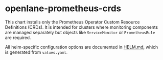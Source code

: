 # openlane-prometheus-crds

This chart installs only the Prometheus Operator Custom Resource Definitions (CRDs). It is intended for clusters where monitoring components are managed separately but objects like `ServiceMonitor` or `PrometheusRule` are required.

All helm-specific configuration options are documented in [HELM.md](HELM.md), which is generated from `values.yaml`.
